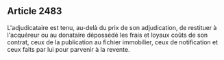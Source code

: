 Article 2483
----
L'adjudicataire est tenu, au-delà du prix de son adjudication, de restituer à
l'acquéreur ou au donataire dépossédé les frais et loyaux coûts de son contrat,
ceux de la publication au fichier immobilier, ceux de notification et ceux faits
par lui pour parvenir à la revente.

